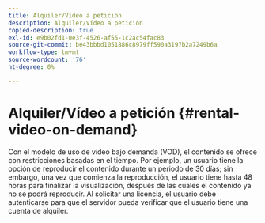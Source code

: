 ```yaml
---
title: Alquiler/Vídeo a petición
description: Alquiler/Vídeo a petición
copied-description: true
exl-id: e9b02fd1-0e3f-4526-af55-1c2ac54fac83
source-git-commit: be43bbbd1051886c8979ff590a3197b2a7249b6a
workflow-type: tm+mt
source-wordcount: '76'
ht-degree: 0%

---
```


# Alquiler/Vídeo a petición {#rental-video-on-demand}

Con el modelo de uso de vídeo bajo demanda (VOD), el contenido se ofrece con restricciones basadas en el tiempo. Por ejemplo, un usuario tiene la opción de reproducir el contenido durante un periodo de 30 días; sin embargo, una vez que comienza la reproducción, el usuario tiene hasta 48 horas para finalizar la visualización, después de las cuales el contenido ya no se podrá reproducir. Al solicitar una licencia, el usuario debe autenticarse para que el servidor pueda verificar que el usuario tiene una cuenta de alquiler.

